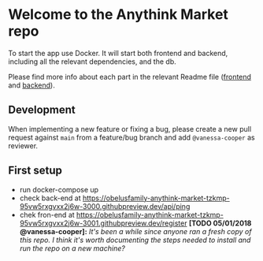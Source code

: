 # Welcome to the Anythink Market repo

To start the app use Docker. It will start both frontend and backend, including all the relevant dependencies, and the db.

Please find more info about each part in the relevant Readme file ([frontend](frontend/readme.md) and [backend](backend/README.md)).

## Development

When implementing a new feature or fixing a bug, please create a new pull request against `main` from a feature/bug branch and add `@vanessa-cooper` as reviewer.

## First setup
* run docker-compose up
* check back-end at https://obelusfamily-anythink-market-tzkmp-95vw5rxgvxx2j6w-3000.githubpreview.dev/api/ping
* chek fron-end at https://obelusfamily-anythink-market-tzkmp-95vw5rxgvxx2j6w-3001.githubpreview.dev/register
**[TODO 05/01/2018 @vanessa-cooper]:** _It's been a while since anyone ran a fresh copy of this repo. I think it's worth documenting the steps needed to install and run the repo on a new machine?_
